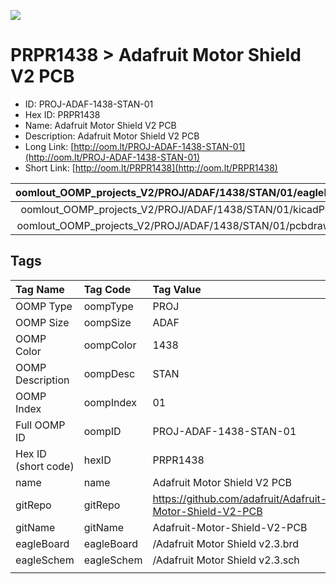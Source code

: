 


  
![][im]
# PRPR1438 > Adafruit Motor Shield V2 PCB

- ID: PROJ-ADAF-1438-STAN-01
- Hex ID: PRPR1438
- Name: Adafruit Motor Shield V2 PCB
- Description: Adafruit Motor Shield V2 PCB
- Long Link: [http://oom.lt/PROJ-ADAF-1438-STAN-01](http://oom.lt/PROJ-ADAF-1438-STAN-01)
- Short Link: [http://oom.lt/PRPR1438](http://oom.lt/PRPR1438)
  

|oomlout_OOMP_projects_V2/PROJ/ADAF/1438/STAN/01/eagleImage.png|oomlout_OOMP_projects_V2/PROJ/ADAF/1438/STAN/01/eagleSchemImage.png|oomlout_OOMP_projects_V2/PROJ/ADAF/1438/STAN/01/kicadPcb3dFront.png|oomlout_OOMP_projects_V2/PROJ/ADAF/1438/STAN/01/kicadPcb3dBack.png|
| :---: | :---: | :---: | :---: |
|oomlout_OOMP_projects_V2/PROJ/ADAF/1438/STAN/01/kicadPcb3d.png|oomlout_OOMP_projects_V2/PROJ/ADAF/1438/STAN/01/bomBack.png|oomlout_OOMP_projects_V2/PROJ/ADAF/1438/STAN/01/bomFront.png|oomlout_OOMP_projects_V2/PROJ/ADAF/1438/STAN/01/pcbdraw.svg|
|oomlout_OOMP_projects_V2/PROJ/ADAF/1438/STAN/01/pcbdrawBack.svg||||

## Tags
  

|Tag Name|Tag Code|Tag Value|
| :--- | :--- | :--- |
|OOMP Type|oompType|PROJ|
|OOMP Size|oompSize|ADAF|
|OOMP Color|oompColor|1438|
|OOMP Description|oompDesc|STAN|
|OOMP Index|oompIndex|01|
|Full OOMP ID|oompID|PROJ-ADAF-1438-STAN-01|
|Hex ID (short code)|hexID|PRPR1438|
|name|name|Adafruit Motor Shield V2 PCB|
|gitRepo|gitRepo|https://github.com/adafruit/Adafruit-Motor-Shield-V2-PCB|
|gitName|gitName|Adafruit-Motor-Shield-V2-PCB|
|eagleBoard|eagleBoard|/Adafruit Motor Shield v2.3.brd|
|eagleSchem|eagleSchem|/Adafruit Motor Shield v2.3.sch|
||||



[im]: PROJ/ADAF/1438/STAN/01/kicadPcb3d_450.png
